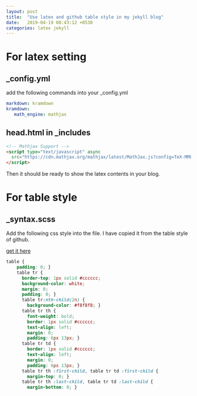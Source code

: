 ```yaml
---
layout: post
title:  "Use latex and github table style in my jekyll blog"
date:   2019-04-19 08:43:12 +0530
categories: latex jekyll
---
```

# For latex setting
## _config.yml
add the following commands into your _config.yml
```yml
markdown: kramdown
kramdown:
   math_engine: mathjax
```

## head.html in _includes

```html
<!-- Mathjax Support -->
<script type="text/javascript" async
  src="https://cdn.mathjax.org/mathjax/latest/MathJax.js?config=TeX-MML-AM_CHTML">
</script>
```


Then it should be ready to show the latex contents in your blog.

# For table style

## _syntax.scss
Add the following css style into the file. I have copied it from the table style of github.

[get it here](https://gist.github.com/andyferra/2554919)

```css
table {
	padding: 0; }
	table tr {
	  border-top: 1px solid #cccccc;
	  background-color: white;
	  margin: 0;
	  padding: 0; }
	  table tr:nth-child(2n) {
		background-color: #f8f8f8; }
	  table tr th {
		font-weight: bold;
		border: 1px solid #cccccc;
		text-align: left;
		margin: 0;
		padding: 6px 13px; }
	  table tr td {
		border: 1px solid #cccccc;
		text-align: left;
		margin: 0;
		padding: 6px 13px; }
	  table tr th :first-child, table tr td :first-child {
		margin-top: 0; }
	  table tr th :last-child, table tr td :last-child {
		margin-bottom: 0; }
```